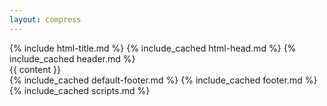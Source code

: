 ```yaml
---
layout: compress
---
```

<!DOCTYPE html>
<html lang="ja">
<!-- head -->
{% include html-title.md %}
{% include_cached html-head.md %}
<body class="body">
    <!-- header -->
    {% include_cached header.md %}
    <!-- main content -->
    <main class="container" role="main">
        {{ content }}
        <div id="back-to-top" role="button" aria-label="Back to top">
            <i class="fa-angle-up"></i>
        </div>
    </main>
    <!-- footer -->
    {% include_cached default-footer.md %}
    {% include_cached footer.md %}
    <!-- scripts -->
    {% include_cached scripts.md %}
</body>
</html>

